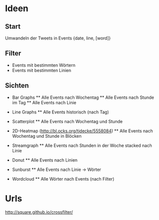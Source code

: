 # Ideen
## Start
Umwandeln der Tweets in Events
{date, line, [word]}

## Filter
* Events mit bestimmten Wörtern
* Events mit bestimmten Linien

## Sichten
* Bar Graphs
** Alle Events nach Wochentag
** Alle Events nach Stunde im Tag
** Alle Events nach Linie

* Line Graphs
** Alle Events historisch (nach Tag)

* Scatterplot
** Alle Events nach Wochentag und Stunde

* 2D-Heatmap (http://bl.ocks.org/tjdecke/5558084)
** Alle Events nach Wochentag und Stunde in Blöcken

* Streamgraph
** Alle Events nach Stunden in der Woche stacked nach Linie

* Donut
** Alle Events nach Linien

* Sunburst
** Alle Events nach Linie -> Wörter

* Wordcloud
** Alle Wörter nach Events (nach Filter)

# Urls

http://square.github.io/crossfilter/
